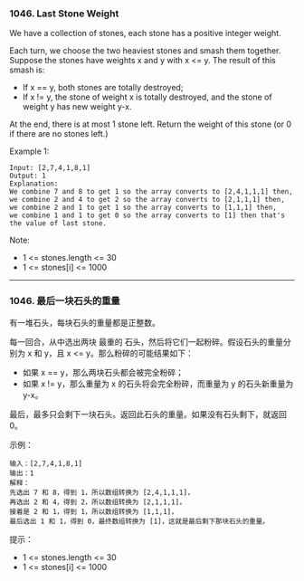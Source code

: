### 1046. Last Stone Weight
We have a collection of stones, each stone has a positive integer weight.

Each turn, we choose the two heaviest stones and smash them together.  Suppose the stones have weights x and y with x <= y.  The result of this smash is:

* If x == y, both stones are totally destroyed;
* If x != y, the stone of weight x is totally destroyed, and the stone of weight y has new weight y-x.

At the end, there is at most 1 stone left.  Return the weight of this stone (or 0 if there are no stones left.)



Example 1:

	Input: [2,7,4,1,8,1]
	Output: 1
	Explanation:
	We combine 7 and 8 to get 1 so the array converts to [2,4,1,1,1] then,
	we combine 2 and 4 to get 2 so the array converts to [2,1,1,1] then,
	we combine 2 and 1 to get 1 so the array converts to [1,1,1] then,
	we combine 1 and 1 to get 0 so the array converts to [1] then that's the value of last stone.



Note:

* 1 <= stones.length <= 30
* 1 <= stones[i] <= 1000

----

### 1046. 最后一块石头的重量
有一堆石头，每块石头的重量都是正整数。

每一回合，从中选出两块 最重的 石头，然后将它们一起粉碎。假设石头的重量分别为 x 和 y，且 x <= y。那么粉碎的可能结果如下：

* 如果 x == y，那么两块石头都会被完全粉碎；
* 如果 x != y，那么重量为 x 的石头将会完全粉碎，而重量为 y 的石头新重量为 y-x。

最后，最多只会剩下一块石头。返回此石头的重量。如果没有石头剩下，就返回 0。



示例：

	输入：[2,7,4,1,8,1]
	输出：1
	解释：
	先选出 7 和 8，得到 1，所以数组转换为 [2,4,1,1,1]，
	再选出 2 和 4，得到 2，所以数组转换为 [2,1,1,1]，
	接着是 2 和 1，得到 1，所以数组转换为 [1,1,1]，
	最后选出 1 和 1，得到 0，最终数组转换为 [1]，这就是最后剩下那块石头的重量。



提示：

* 1 <= stones.length <= 30
* 1 <= stones[i] <= 1000


